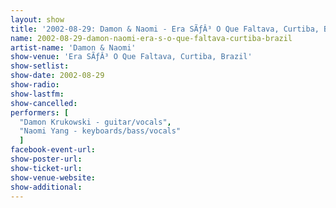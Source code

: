 ```yaml
---
layout: show
title: '2002-08-29: Damon & Naomi - Era SÃƒÂ³ O Que Faltava, Curtiba, Brazil'
name: 2002-08-29-damon-naomi-era-s-o-que-faltava-curtiba-brazil
artist-name: 'Damon & Naomi'
show-venue: 'Era SÃƒÂ³ O Que Faltava, Curtiba, Brazil'
show-setlist: 
show-date: 2002-08-29
show-radio: 
show-lastfm: 
show-cancelled: 
performers: [
  "Damon Krukowski - guitar/vocals",
  "Naomi Yang - keyboards/bass/vocals"
  ]
facebook-event-url: 
show-poster-url: 
show-ticket-url: 
show-venue-website: 
show-additional: 
---
```


